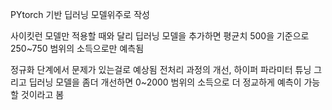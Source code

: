 PYtorch 기반 딥러닝 모델위주로 작성

사이킷런 모델만 적용할 때와 달리 딥러닝 모델을 추가하면 평균치 500을 기준으로 
250~750 범위의 소득으로만 예측됨 

정규화 단계에서 문제가 있는걸로 예상됨 
전처리 과정의 개선, 하이퍼 파라미터 튜닝 그리고 딥러닝 모델을 좀더 개선하면 0~2000 범위의 소득으로 더 정교하게 예측이 가능할 것이라고 봄
